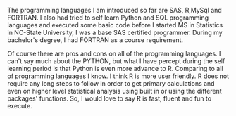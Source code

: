 The programming languages I am introduced so far are SAS, R,MySql and FORTRAN. I also had tried to self learn Python and SQL programming languages and executed some basic code before I started MS in Statistics in NC-State University, I was a base SAS certified programmer. During my bachelor's degree, I had FORTRAN as a course requirement.

Of course there are pros and cons on all of the programming languages.  I can't say much about the PYTHON, but what I have percept during the self learning period is that Python is even more advance to R. Comparing to all of programming languages I know. I think R is more user friendly. R does not require any long steps to follow in order to get primary calculations and even on higher level statistical analysis using built in  or using the different packages' functions. So, I would love to say R is fast, fluent and fun to execute.
